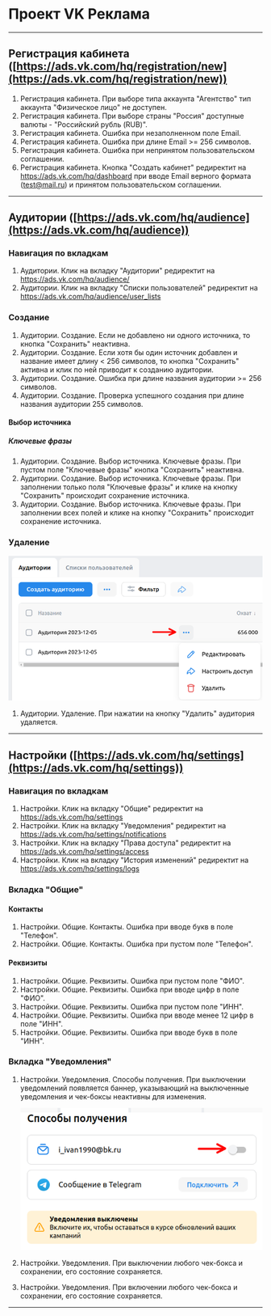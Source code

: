 # Проект VK Реклама

---

## Регистрация кабинета ([https://ads.vk.com/hq/registration/new](https://ads.vk.com/hq/registration/new))

1. Регистрация кабинета. При выборе типа аккаунта "Агентство" тип аккаунта "Физическое лицо" не доступен.
2. Регистрация кабинета. При выборе страны "Россия" доступные валюты - "Российский рубль (RUB)".
3. Регистрация кабинета. Ошибка при незаполненном поле Email.
4. Регистрация кабинета. Ошибка при длине Email >= 256 символов.
5. Регистрация кабинета. Ошибка при непринятом пользовательском соглашении.
6. Регистрация кабинета. Кнопка "Создать кабинет" редиректит на https://ads.vk.com/hq/dashboard при вводе Email верного
   формата (test@mail.ru) и принятом пользовательском соглашении.

---

## Аудитории ([https://ads.vk.com/hq/audience](https://ads.vk.com/hq/audience))

### Навигация по вкладкам

1. Аудитории. Клик на вкладку "Аудитории" редиректит на https://ads.vk.com/hq/audience/
2. Аудитории. Клик на вкладку "Списки пользователей" редиректит на https://ads.vk.com/hq/audience/user_lists

### Создание

1. Аудитории. Создание. Если не добавлено ни одного источника, то кнопка "Сохранить" неактивна.
2. Аудитории. Создание. Если хотя бы один источник добавлен и название имеет длину < 256 символов, то кнопка "Сохранить"
   активна и клик по ней приводит к созданию аудитории.
3. Аудитории. Создание. Ошибка при длине названия аудитории >= 256 символов.
4. Аудитории. Создание. Проверка успешного создания при длине названия аудитории 255 символов.

#### Выбор источника

##### Ключевые фразы

1. Аудитории. Создание. Выбор источника. Ключевые фразы. При пустом поле "Ключевые фразы" кнопка "Сохранить" неактивна.
2. Аудитории. Создание. Выбор источника. Ключевые фразы. При заполнении только поля "Ключевые фразы" и клике на кнопку
   "Сохранить" происходит сохранение источника.
3. Аудитории. Создание. Выбор источника. Ключевые фразы. При заполнении всех полей и клике на кнопку "Сохранить"
   происходит сохранение источника.

### Удаление

![img.png](img/img.png)

1. Аудитории. Удаление. При нажатии на кнопку "Удалить" аудитория удаляется.

---

## Настройки ([https://ads.vk.com/hq/settings](https://ads.vk.com/hq/settings))

### Навигация по вкладкам

1. Настройки. Клик на вкладку "Общие" редиректит на https://ads.vk.com/hq/settings
2. Настройки. Клик на вкладку "Уведомления" редиректит на https://ads.vk.com/hq/settings/notifications
3. Настройки. Клик на вкладку "Права доступа" редиректит на https://ads.vk.com/hq/settings/access
4. Настройки. Клик на вкладку "История изменений" редиректит на https://ads.vk.com/hq/settings/logs

### Вкладка "Общие"

#### Контакты

1. Настройки. Общие. Контакты. Ошибка при вводе букв в поле "Телефон".
2. Настройки. Общие. Контакты. Ошибка при пустом поле "Телефон".

#### Реквизиты

1. Настройки. Общие. Реквизиты. Ошибка при пустом поле "ФИО".
2. Настройки. Общие. Реквизиты. Ошибка при вводе цифр в поле "ФИО".
3. Настройки. Общие. Реквизиты. Ошибка при пустом поле "ИНН".
4. Настройки. Общие. Реквизиты. Ошибка при вводе менее 12 цифр в поле "ИНН".
5. Настройки. Общие. Реквизиты. Ошибка при вводе букв в поле "ИНН".

### Вкладка "Уведомления"

1. Настройки. Уведомления. Способы получения. При выключении уведомлений появляется баннер, указывающий на выключенные
   уведомления и чек-боксы неактивны для изменения.
   
   ![notifications.png](img%2Fnotifications.png)
2. Настройки. Уведомления. При выключении любого чек-бокса и сохранении, его состояние сохраняется. 
3. Настройки. Уведомления. При включении любого чек-бокса и сохранении, его состояние сохраняется. 

---
